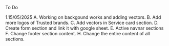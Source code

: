 To Do 


1.15/05/2025
 A. Working on backgound works and adding vectors.
 B. Add more logos of Trusted brands.
 C. Add vectors in Service card section.
 D. Create form section and link it with google sheet.
 E. Active navnar sections
 F. Change footer section content.
 H. Change the entire content of all sections.
 